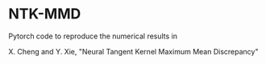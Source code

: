 # NTK-MMD

Pytorch code to reproduce the numerical results in



X. Cheng and Y. Xie, "Neural Tangent Kernel Maximum Mean Discrepancy"
